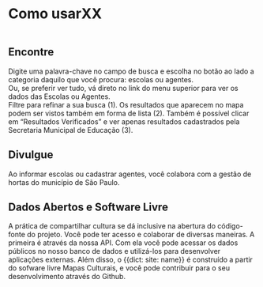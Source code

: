 <h1>Como usarXX</h1>

<section id="como-usar-encontre" class="como-usar clearfix">
	<img class="como-usar-img alignleft" src="{{asset:img/tour/tour01.png}}" alt="" />
	<div class="como-usar-content alignright">
		<h2>Encontre</h2>
		Digite uma palavra-chave no campo de busca e escolha no botão ao lado a categoria daquilo que você procura: escolas ou agentes.
	</div>
</section>
<section id="como-usar-encontre-1" class="como-usar clearfix">
    <img class="como-usar-img alignright" src="{{asset:img/tour/tour02.png}}" alt="" />
    <div class="como-usar-content alignleft">
        Ou, se preferir ver tudo, vá direto no link do menu superior para ver os dados das Escolas ou Agentes.
    </div>
</section>
<section id="como-usar-encontre-2" class="como-usar clearfix">
    <img class="como-usar-img alignleft" src="{{asset:img/tour/tour03.png}}" alt="" />
    <div class="como-usar-content alignright">
         Filtre para refinar a sua busca (1). Os resultados que aparecem no mapa podem ser vistos também em forma de lista (2). Também é possível clicar em “Resultados Verificados” e ver apenas resultados cadastrados pela Secretaria Municipal de Educação (3).
    </div>
</section>
<section id="como-usar-divulgue" class="como-usar clearfix">
    <img class="como-usar-img alignright" src="{{asset:img/tour/tour04.png}}" alt="" />
    <div class="como-usar-content alignleft">
        <h2>Divulgue</h2>
        Ao informar escolas ou cadastrar agentes, você colabora com a gestão de hortas do município de São Paulo.
    </div>
</section>
<section id="como-usar-divulgue" class="como-usar clearfix">
    <img class="como-usar-img alignleft" src="{{asset:img/tour/tour05.png}}" alt="" />
    <div class="como-usar-content alignright">
        <h2>Dados Abertos e Software Livre</h2>
        A prática de compartilhar cultura se dá inclusive na abertura do código-fonte do projeto. Você pode ter acesso e colaborar de diversas maneiras. A primeira é através da nossa API. Com ela você pode acessar os dados públicos no nosso banco de dados e utilizá-los para desenvolver aplicações externas. Além disso, o {{dict: site: name}} é construído a partir do sofware livre Mapas Culturais, e você pode contribuir para o seu desenvolvimento através do Github.
    </div>
</section>
